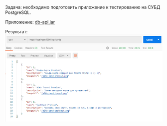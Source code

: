 Задача:
необходимо подготовить приложение к тестированию на СУБД PostgreSQL.

Приложение: [db-api.jar](https://github.com/netology-code/aqa-homeworks/raw/aqa4/docker/db-api.jar)

Результат:
![image](img.png)